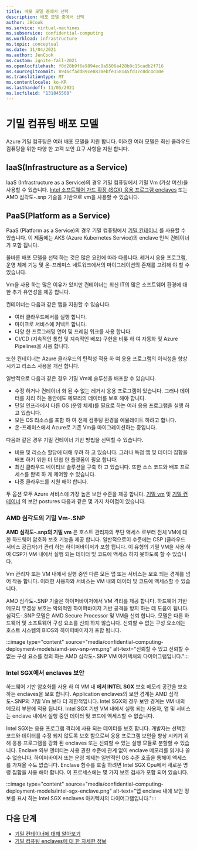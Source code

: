 ```yaml
---
title: 배포 모델 중에서 선택
description: 배포 모델 중에서 선택
author: JBCook
ms.service: virtual-machines
ms.subservice: confidential-computing
ms.workload: infrastructure
ms.topic: conceptual
ms.date: 11/04/2021
ms.author: JenCook
ms.custom: ignite-fall-2021
ms.openlocfilehash: f0d28b9f6e9894ec8a5506a428b8c15cadb2f716
ms.sourcegitcommit: 8946cfadd89ce8830ebfe358145fd37c0dc4d10e
ms.translationtype: MT
ms.contentlocale: ko-KR
ms.lasthandoff: 11/05/2021
ms.locfileid: "131845508"
---
```

# <a name="confidential-computing-deployment-models"></a>기밀 컴퓨팅 배포 모델

Azure 기밀 컴퓨팅은 여러 배포 모델을 지원 합니다. 이러한 여러 모델은 최신 클라우드 컴퓨팅을 위한 다양 한 고객 보안 요구 사항을 지원 합니다.

## <a name="infrastructure-as-a-service-iaas"></a>IaaS(Infrastructure as a Service)

IaaS (Infrastructure as a Service)의 경우 기밀 컴퓨팅에서 기밀 Vm (가상 머신)을 사용할 수 있습니다. [Intel 소프트웨어 가드 확장 (SGX) 응용 프로그램 enclaves](confidential-computing-enclaves.md) 또는 AMD 심각도-.snp 기술을 기반으로 vm을 사용할 수 있습니다.

## <a name="platform-as-a-service-paas"></a>PaaS(Platform as a Service)

PaaS (Platform as a Service)의 경우 기밀 컴퓨팅에서 [기밀 컨테이너](confidential-containers.md) 를 사용할 수 있습니다. 이 제품에는 AKS (Azure Kubernetes Service)의 enclave 인식 컨테이너가 포함 됩니다.

올바른 배포 모델을 선택 하는 것은 많은 요인에 따라 다릅니다. 레거시 응용 프로그램, 운영 체제 기능 및 온-프레미스 네트워크에서의 마이그레이션의 존재를 고려해 야 할 수 있습니다.

Vm을 사용 하는 많은 이유가 있지만 컨테이너는 최신 IT의 많은 소프트웨어 환경에 대 한 추가 유연성을 제공 합니다. 

컨테이너는 다음과 같은 앱을 지원할 수 있습니다.

- 여러 클라우드에서를 실행 합니다.
- 마이크로 서비스에 커넥트 합니다.
- 다양 한 프로그래밍 언어 및 프레임 워크를 사용 합니다.
- CI/CD (지속적인 통합 및 지속적인 배포) 구현을 비롯 하 여 자동화 및 Azure Pipelines을 사용 합니다.

또한 컨테이너는 Azure 클라우드의 탄력성 적용 하 여 응용 프로그램의 이식성을 향상 시키고 리소스 사용을 개선 합니다.

일반적으로 다음과 같은 경우 기밀 Vm에 솔루션을 배포할 수 있습니다.

- 수정 하거나 컨테이너 화 된 수 없는 레거시 응용 프로그램이 있습니다. 그러나 데이터를 처리 하는 동안에도 메모리의 데이터를 보호 해야 합니다.
- 단일 인프라에서 다른 OS (운영 체제)를 필요로 하는 여러 응용 프로그램을 실행 하 고 있습니다.
- 모든 OS 리소스를 포함 하 여 전체 컴퓨팅 환경을 에뮬레이트 하려고 합니다.
- 온-프레미스에서 Azure로 기존 Vm을 마이그레이션하는 중입니다.

다음과 같은 경우 기밀 컨테이너 기반 방법을 선택할 수 있습니다.

- 비용 및 리소스 할당에 대해 우려 하 고 있습니다. 그러나 독점 앱 및 데이터 집합을 배포 하기 위한 더 민첩 한 플랫폼이 필요 합니다.
- 최신 클라우드 네이티브 솔루션을 구축 하 고 있습니다. 또한 소스 코드와 배포 프로세스를 완벽 하 게 제어할 수 있습니다.
- 다중 클라우드를 지원 해야 합니다.

두 옵션 모두 Azure 서비스에 가장 높은 보안 수준을 제공 합니다. [기밀 vm](#confidential-vms-on-amd-sev-snp) 및 [기밀 컨테이너](#secure-enclaves-on-intel-sgx) 의 보안 postures 다음과 같은 몇 가지 차이점이 있습니다.

### <a name="confidential-vms-on-amd-sev-snp"></a>AMD 심각도의 기밀 Vm-.SNP

**AMD 심각도-.snp의 기밀 vm** 은 호스트 관리자의 무단 액세스 로부터 전체 VM에 대 한 하드웨어 암호화 보호 기능을 제공 합니다. 일반적으로이 수준에는 CSP (클라우드 서비스 공급자)가 관리 하는 하이퍼바이저가 포함 됩니다. 이 유형의 기밀 VM을 사용 하 여 CSP가 VM 내에서 실행 되는 데이터 및 코드에 액세스 하지 못하도록 할 수 있습니다.

Vm 관리자 또는 VM 내에서 실행 중인 다른 모든 앱 또는 서비스는 보호 되는 경계를 넘어 작동 합니다. 이러한 사용자와 서비스는 VM 내의 데이터 및 코드에 액세스할 수 있습니다.

AMD 심각도-.SNP 기술은 하이퍼바이저에서 VM 격리를 제공 합니다. 하드웨어 기반 메모리 무결성 보호는 악의적인 하이퍼바이저 기반 공격을 방지 하는 데 도움이 됩니다. 심각도-.SNP 모델은 AMD Secure Processor 및 VM을 신뢰 합니다. 모델은 다른 하드웨어 및 소프트웨어 구성 요소를 신뢰 하지 않습니다. 신뢰할 수 없는 구성 요소에는 호스트 시스템의 BIOS와 하이퍼바이저가 포함 됩니다.

:::image type="content" source="media/confidential-computing-deployment-models/amd-sev-snp-vm.png" alt-text="신뢰할 수 있고 신뢰할 수 없는 구성 요소를 정의 하는 AMD 심각도-.SNP VM 아키텍처의 다이어그램입니다.":::

### <a name="secure-enclaves-on-intel-sgx"></a>Intel SGX에서 enclaves 보안

하드웨어 기반 암호화를 사용 하 여 VM 내 **에서 INTEL SGX** 보호 메모리 공간을 보호 하는 enclaves을 보호 합니다. Application enclaves의 보안 경계는 AMD 심각도-.SNP의 기밀 Vm 보다 더 제한적입니다. Intel SGX의 경우 보안 경계는 VM 내의 메모리 부분에 적용 됩니다. Intel SGX 기반 VM 내에서 실행 되는 사용자, 앱 및 서비스는 enclave 내에서 실행 중인 데이터 및 코드에 액세스할 수 없습니다.

Intel SGX는 응용 프로그램 격리에 사용 되는 데이터를 보호 합니다. 개발자는 선택한 코드와 데이터를 수정 되지 않도록 보호 함으로써 응용 프로그램 보안을 향상 시키기 위해 응용 프로그램을 강화 된 enclaves 또는 신뢰할 수 있는 실행 모듈로 분할할 수 있습니다. Enclave 외부 엔터티는 사용 권한 수준에 관계 없이 enclave 메모리를 읽거나 쓸 수 없습니다. 하이퍼바이저 또는 운영 체제는 일반적인 OS 수준 호출을 통해이 액세스를 가져올 수도 없습니다. Enclave 함수를 호출 하려면 Intel SGX Cpu에서 새로운 명령 집합을 사용 해야 합니다. 이 프로세스에는 몇 가지 보호 검사가 포함 되어 있습니다.

:::image type="content" source="media/confidential-computing-deployment-models/intel-sgx-enclave.png" alt-text="앱 enclave 내에 보안 정보를 표시 하는 Intel SGX enclaves 아키텍처의 다이어그램입니다.":::

## <a name="next-steps"></a>다음 단계

- [기밀 컨테이너에 대해 알아보기](confidential-containers.md)
- [기밀 컴퓨팅 enclaves에 대 한 자세한 정보](confidential-computing-enclaves.md)

